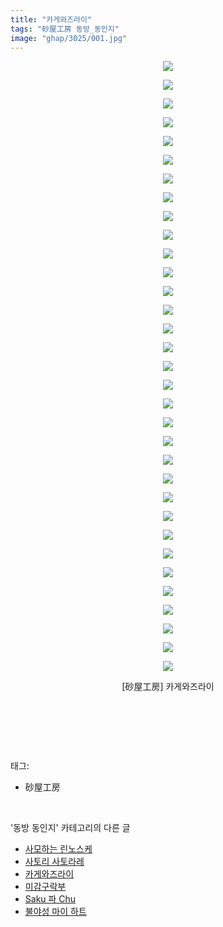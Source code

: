 ```yaml
---
title: "카게와즈라이"
tags: "砂屋工房 동방_동인지"
image: "ghap/3025/001.jpg"
---
```

<div class="article">
<p style="text-align: center; clear: none; float: none;"><img src="{{ site.nasurl }}/ghap/3025/001.jpg"/></p>
<p style="text-align: center; clear: none; float: none;"><img src="{{ site.nasurl }}/ghap/3025/002.jpg"/></p>
<p style="text-align: center; clear: none; float: none;"><img src="{{ site.nasurl }}/ghap/3025/003.jpg"/></p>
<p style="text-align: center; clear: none; float: none;"><img src="{{ site.nasurl }}/ghap/3025/004.jpg"/></p>
<p style="text-align: center; clear: none; float: none;"><img src="{{ site.nasurl }}/ghap/3025/005.jpg"/></p>
<p style="text-align: center; clear: none; float: none;"><img src="{{ site.nasurl }}/ghap/3025/006.jpg"/></p>
<p style="text-align: center; clear: none; float: none;"><img src="{{ site.nasurl }}/ghap/3025/007.jpg"/></p>
<p style="text-align: center; clear: none; float: none;"><img src="{{ site.nasurl }}/ghap/3025/008.jpg"/></p>
<p style="text-align: center; clear: none; float: none;"><img src="{{ site.nasurl }}/ghap/3025/009.jpg"/></p>
<p style="text-align: center; clear: none; float: none;"><img src="{{ site.nasurl }}/ghap/3025/010.jpg"/></p>
<p style="text-align: center; clear: none; float: none;"><img src="{{ site.nasurl }}/ghap/3025/011.jpg"/></p>
<p style="text-align: center; clear: none; float: none;"><img src="{{ site.nasurl }}/ghap/3025/012.jpg"/></p>
<p style="text-align: center; clear: none; float: none;"><img src="{{ site.nasurl }}/ghap/3025/013.jpg"/></p>
<p style="text-align: center; clear: none; float: none;"><img src="{{ site.nasurl }}/ghap/3025/014.jpg"/></p>
<p style="text-align: center; clear: none; float: none;"><img src="{{ site.nasurl }}/ghap/3025/015.jpg"/></p>
<p style="text-align: center; clear: none; float: none;"><img src="{{ site.nasurl }}/ghap/3025/016.jpg"/></p>
<p style="text-align: center; clear: none; float: none;"><img src="{{ site.nasurl }}/ghap/3025/017.jpg"/></p>
<p style="text-align: center; clear: none; float: none;"><img src="{{ site.nasurl }}/ghap/3025/018.jpg"/></p>
<p style="text-align: center; clear: none; float: none;"><img src="{{ site.nasurl }}/ghap/3025/019.jpg"/></p>
<p style="text-align: center; clear: none; float: none;"><img src="{{ site.nasurl }}/ghap/3025/020.jpg"/></p>
<p style="text-align: center; clear: none; float: none;"><img src="{{ site.nasurl }}/ghap/3025/021.jpg"/></p>
<p style="text-align: center; clear: none; float: none;"><img src="{{ site.nasurl }}/ghap/3025/022.jpg"/></p>
<p style="text-align: center; clear: none; float: none;"><img src="{{ site.nasurl }}/ghap/3025/023.jpg"/></p>
<p style="text-align: center; clear: none; float: none;"><img src="{{ site.nasurl }}/ghap/3025/024.jpg"/></p>
<p style="text-align: center; clear: none; float: none;"><img src="{{ site.nasurl }}/ghap/3025/025.jpg"/></p>
<p style="text-align: center; clear: none; float: none;"><img src="{{ site.nasurl }}/ghap/3025/026.jpg"/></p>
<p style="text-align: center; clear: none; float: none;"><img src="{{ site.nasurl }}/ghap/3025/027.jpg"/></p>
<p style="text-align: center; clear: none; float: none;"><img src="{{ site.nasurl }}/ghap/3025/028.jpg"/></p>
<p style="text-align: center; clear: none; float: none;"><img src="{{ site.nasurl }}/ghap/3025/029.jpg"/></p>
<p style="text-align: center; clear: none; float: none;"><img src="{{ site.nasurl }}/ghap/3025/030.jpg"/></p>
<p style="text-align: center; clear: none; float: none;"><img src="{{ site.nasurl }}/ghap/3025/031.jpg"/></p>
<p style="text-align: center; clear: none; float: none;"><img src="{{ site.nasurl }}/ghap/3025/032.jpg"/></p>
<p style="text-align: center; clear: none; float: none;"><img src="{{ site.nasurl }}/ghap/3025/033.jpg"/></p>
<p style="text-align: center; clear: none; float: none;">[砂屋工房] 카게와즈라이</p>
<p style="text-align: center; clear: none; float: none;"><br/></p>
<p><br/></p>
</div><br/>
<div class="tagTrail">
<p>태그: </p>
<ul>
<li>砂屋工房</li>
</ul>
</div><br/>
<div class="another">
<p>'동방 동인지' 카테고리의 다른 글</p>
<ul>
<li><a href="/2016-12-29-ghap_3028">사모하는 린노스케</a></li>
<li><a href="/2016-12-29-ghap_3026">사토리 사토라레</a></li>
<li><a href="/2016-12-29-ghap_3025">카게와즈라이</a></li>
<li><a href="/2016-12-28-ghap_3023">미감구락부</a></li>
<li><a href="/2016-12-28-ghap_3022">Saku 파 Chu</a></li>
<li><a href="/2016-12-28-ghap_3021">불야성 마이 하트</a></li>
</ul>
</div><br/>
<div class="cb_module cb_fluid">
<div class="cb_wrt cb_profile">
</div><!-- commentList close -->
</div><br/>

